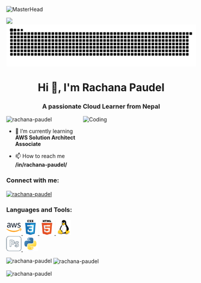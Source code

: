 ![MasterHead](https://media.licdn.com/dms/image/D4E12AQGIcUpV-JrCOA/article-cover_image-shrink_720_1280/0/1700292550046?e=2147483647&v=beta&t=mppsI5cbrYyaV8mW7wfBMubsCXXUd21qYAKLrlzKrAs)

<img src="https://readme-typing-svg.herokuapp.com/?lines=Cloud%20Practitioner;SolutionArchitectAssociateLearner&font=Pacifico&center=true&width=700&height=120&color=58a6ff&vCenter=true&size=35%22">

<img align="center" src="https://raw.githubusercontent.com/plexpt/plexpt/snake/github-snake.svg">



<h1 align="center">Hi 👋, I'm Rachana Paudel</h1>
<h3 align="center">A passionate Cloud Learner from Nepal</h3>
<img align="right" alt="Coding" width="300" height="300" src="https://user-images.githubusercontent.com/74038190/236119160-976a0405-caa7-470c-9356-16d43402ea0a.gif")


<p align="left"> <img src="https://komarev.com/ghpvc/?username=rachana-paudel&label=Profile%20views&color=0e75b6&style=flat" alt="rachana-paudel" /> </p>

- 🌱 I’m currently learning **AWS Solution Architect Associate**

- 📫 How to reach me **/in/rachana-paudel/**

<h3 align="left">Connect with me:</h3>
<p align="left">
<a href="https://linkedin.com/in/rachana-paudel" rel="nofollow"><img align="center" src="https://raw.githubusercontent.com/rahuldkjain/github-profile-readme-generator/master/src/images/icons/Social/linked-in-alt.svg" alt="rachana-paudel" height="40" width="60" style=max-width: 100%;"></a>
       
<h3 align="left">Languages and Tools:</h3>
<p align="left"> <a href="https://aws.amazon.com" target="_blank" rel="noreferrer"> <img src="https://raw.githubusercontent.com/devicons/devicon/master/icons/amazonwebservices/amazonwebservices-original-wordmark.svg" alt="aws" width="40" height="40"/> </a> <a href="https://www.w3schools.com/cpp/" target="_blank" rel="noreferrer"> </a> <a href="https://www.w3schools.com/css/" target="_blank" rel="noreferrer"> <img src="https://raw.githubusercontent.com/devicons/devicon/master/icons/css3/css3-original-wordmark.svg" alt="css3" width="40" height="40"/> </a> <a href="https://www.w3.org/html/" target="_blank" rel="noreferrer"> <img src="https://raw.githubusercontent.com/devicons/devicon/master/icons/html5/html5-original-wordmark.svg" alt="html5" width="40" height="40"/> </a> <a href="https://www.linux.org/" target="_blank" rel="noreferrer"> <img src="https://raw.githubusercontent.com/devicons/devicon/master/icons/linux/linux-original.svg" alt="linux" width="40" height="40"/> </a> <a href="https://www.mysql.com/" target="_blank" rel="noreferrer">  </a> <a href="https://www.photoshop.com/en" target="_blank" rel="noreferrer"> <img src="https://raw.githubusercontent.com/devicons/devicon/master/icons/photoshop/photoshop-line.svg" alt="photoshop" width="40" height="40"/> </a> <a href="https://www.python.org" target="_blank" rel="noreferrer"> <img src="https://raw.githubusercontent.com/devicons/devicon/master/icons/python/python-original.svg" alt="python" width="40" height="40"/> </a> </p>

<p><img align="left" src="https://github-readme-stats.vercel.app/api/top-langs?username=rachana-paudel&show_icons=true&locale=en&layout=compact" alt="rachana-paudel" /></p>

<p>&nbsp;<img align="center" src="https://github-readme-stats.vercel.app/api?username=rachana-paudel&show_icons=true&locale=en" alt="rachana-paudel" /></p>

<p><img align="center" src="https://github-readme-streak-stats.herokuapp.com/?user=rachana-paudel&" alt="rachana-paudel" /></p>
